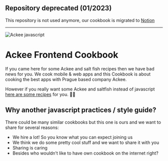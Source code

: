 ## Repository deprecated (01/2023)

This repository is not used anymore, our cookbook is migrated to [Notion](https://ackee-frontend.notion.site/48a03d804e2b4f6a800c9abb32b3c636?v=cd3e66886fe44d20bb56a01a101dffe5)

---

![Ackee javascript](img/ackee_javascript.jpeg)

# Ackee Frontend Cookbook

If you came here for some Ackee and salt fish recipes then we have bad news for you. We cook mobile & web apps and this Cookbook is about cooking the best apps with Prague based company Ackee.

However if you really want some Ackee and saltfish instead of javascript [here are some recipes](https://cookpad.com/us/search/ackee) for you. 👨‍🍳

## Why another javascript practices / style guide?

There could be many similar cookbooks but this one is ours and we want to share for several reasons:

- We hire a lot! So you know what you can expect joining us
- We think we do some pretty cool stuff and we want to share it with you
- Sharing is caring
- Besides who wouldn’t like to have own cookbook on the internet right?
